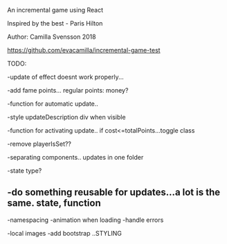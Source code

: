 An incremental game using React

Inspired by the best - Paris Hilton


Author:
Camilla Svensson
2018

https://github.com/evacamilla/incremental-game-test



TODO:

-update of effect doesnt work properly...

-add fame points... regular points: money?

-function for automatic update..

-style updateDescription div when visible

-function for activating update.. if cost<=totalPoints...toggle class

-remove playerIsSet??

-separating components.. updates in one folder

-state type?



-do something reusable for updates...a lot is the same. state, function
-

-namespacing
-animation when loading
-handle errors


-local images
-add bootstrap
..STYLING